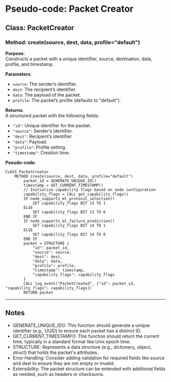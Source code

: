 # Pseudo-code: Packet Creator

## Class: PacketCreator

### Method: create(source, dest, data, profile="default")

**Purpose**:  
Constructs a packet with a unique identifier, source, destination, data, profile, and timestamp.

**Parameters**:  
- `source`: The sender’s identifier.  
- `dest`: The recipient’s identifier.  
- `data`: The payload of the packet.  
- `profile`: The packet’s profile (defaults to "default").

**Returns**:  
A structured packet with the following fields:  
- `"id"`: Unique identifier for the packet.  
- `"source"`: Sender’s identifier.  
- `"dest"`: Recipient’s identifier.  
- `"data"`: Payload.  
- `"profile"`: Profile setting.  
- `"timestamp"`: Creation time.

**Pseudo-code**:  
```pseudo-code
CLASS PacketCreator
    METHOD create(source, dest, data, profile="default")
        packet_id = GENERATE_UNIQUE_ID()
        timestamp = GET_CURRENT_TIMESTAMP()
        // Initialize capability flags based on node configuration
        capability_flags = CALL get_capability_flags()
        IF node_supports_ml_protocol_selection()
            SET capability_flags BIT 13 TO 1
        ELSE
            SET capability_flags BIT 13 TO 0
        END IF
        IF node_supports_ml_failure_prediction()
            SET capability_flags BIT 14 TO 1
        ELSE
            SET capability_flags BIT 14 TO 0
        END IF
        packet = STRUCTURE {
            "id": packet_id,
            "source": source,
            "dest": dest,
            "data": data,
            "profile": profile,
            "timestamp": timestamp,
            "capability_flags": capability_flags
        }
        CALL log_event("PacketCreated", {"id": packet_id, "capability_flags": capability_flags})
        RETURN packet

```  

---

## Notes
- GENERATE_UNIQUE_ID(): This function should generate a unique identifier (e.g., UUID) to ensure each packet has a distinct ID.
- GET_CURRENT_TIMESTAMP(): This function should return the current time, typically in a standard format like Unix epoch time.
- STRUCTURE: Represents a data structure (e.g., dictionary, object, struct) that holds the packet's attributes.
- Error Handling: Consider adding validation for required fields like source and dest to ensure they are not empty or invalid.
- Extensibility: The packet structure can be extended with additional fields as needed, such as headers or checksums.
